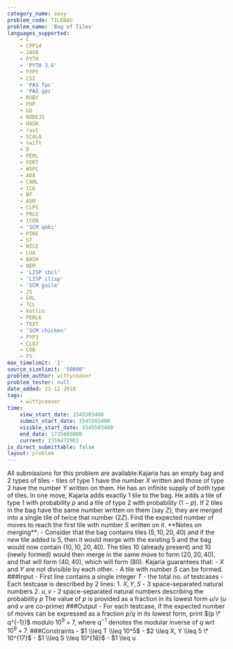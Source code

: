 ```yaml
---
category_name: easy
problem_code: TILEBAG
problem_name: 'Bag of Tiles'
languages_supported:
    - C
    - CPP14
    - JAVA
    - PYTH
    - 'PYTH 3.6'
    - PYPY
    - CS2
    - 'PAS fpc'
    - 'PAS gpc'
    - RUBY
    - PHP
    - GO
    - NODEJS
    - HASK
    - rust
    - SCALA
    - swift
    - D
    - PERL
    - FORT
    - WSPC
    - ADA
    - CAML
    - ICK
    - BF
    - ASM
    - CLPS
    - PRLG
    - ICON
    - 'SCM qobi'
    - PIKE
    - ST
    - NICE
    - LUA
    - BASH
    - NEM
    - 'LISP sbcl'
    - 'LISP clisp'
    - 'SCM guile'
    - JS
    - ERL
    - TCL
    - kotlin
    - PERL6
    - TEXT
    - 'SCM chicken'
    - PYP3
    - CLOJ
    - COB
    - FS
max_timelimit: '1'
source_sizelimit: '50000'
problem_author: wittyceaser
problem_tester: null
date_added: 21-12-2018
tags:
    - wittyceaser
time:
    view_start_date: 1545503400
    submit_start_date: 1545503400
    visible_start_date: 1545503400
    end_date: 1735669800
    current: 1559472962
is_direct_submittable: false
layout: problem
---
```

All submissions for this problem are available.Kajaria has an empty bag and 2 types of tiles - tiles of type $1$ have the number $X$ written and those of type $2$ have the number $Y$ written on them. He has an infinite supply of both type of tiles. In one move, Kajaria adds exactly $1$ tile to the bag. He adds a tile of type $1$ with probability $p$ and a tile of type $2$ with probability $(1 - p)$. If $2$ tiles in the bag have the same number written on them (say $Z$), they are merged into a single tile of twice that number ($2Z$). Find the expected number of moves to reach the first tile with number $S$ written on it. \*\*Notes on merging\*\*: - Consider that the bag contains tiles $(5, 10, 20, 40)$ and if the new tile added is $5$, then it would merge with the existing $5$ and the bag would now contain $(10, 10, 20, 40)$. The tiles $10$ (already present) and $10$ (newly formed) would then merge in the same move to form $(20, 20, 40)$, and that will form $(40, 40)$, which will form $(80)$. Kajaria guarantees that: - $X$ and $Y$ are not divisible by each other. - A tile with number $S$ can be formed. ###Input - First line contains a single integer $T$ - the total no. of testcases - Each testcase is described by $2$ lines: 1. $X, Y, S$ - $3$ space-separated natural numbers 2. $u, v$ - $2$ space-separated natural numbers describing the probability $p$ The value of $p$ is provided as a fraction in its lowest form $u/v$ ($u$ and $v$ are co-prime) ###Output - For each testcase, if the expected number of moves can be expressed as a fraction $p/q$ in its lowest form, print $(p \* q^{-1})$ modulo $10^9 + 7$, where $q^{-1}$ denotes the modular inverse of $q$ wrt $10^9 + 7$. ###Constraints - $1 \\leq T \\leq 10^5$ - $2 \\leq X, Y \\leq 5 \* 10^{17}$ - $1 \\leq S \\leq 10^{18}$ - $1 \\leq u
